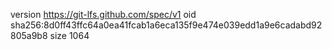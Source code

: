 version https://git-lfs.github.com/spec/v1
oid sha256:8d0ff43ffc64a0ea41fcab1a6eca135f9e474e039edd1a9e6cadabd92805a9b8
size 1064
